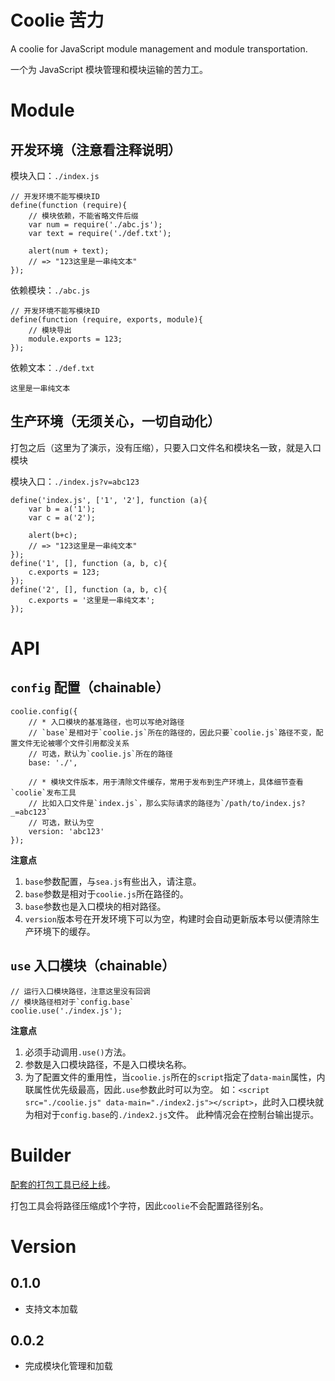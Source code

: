# Coolie 苦力

A coolie for JavaScript module management and module transportation.

一个为 JavaScript 模块管理和模块运输的苦力工。



# Module
## 开发环境（注意看注释说明）
模块入口：`./index.js`
```
// 开发环境不能写模块ID
define(function (require){
	// 模块依赖，不能省略文件后缀
	var num = require('./abc.js');
	var text = require('./def.txt');

	alert(num + text);
	// => "123这里是一串纯文本"
});
```
依赖模块：`./abc.js`
```
// 开发环境不能写模块ID
define(function (require, exports, module){
	// 模块导出
	module.exports = 123;
});
```
依赖文本：`./def.txt`
```
这里是一串纯文本
```

## 生产环境（无须关心，一切自动化）
打包之后（这里为了演示，没有压缩），只要入口文件名和模块名一致，就是入口模块

模块入口：`./index.js?v=abc123`
```
define('index.js', ['1', '2'], function (a){
	var b = a('1');
	var c = a('2');

	alert(b+c);
	// => "123这里是一串纯文本"
});
define('1', [], function (a, b, c){
	c.exports = 123;
});
define('2', [], function (a, b, c){
	c.exports = '这里是一串纯文本';
});
```



# API
## `config` 配置（chainable）
```
coolie.config({
	// * 入口模块的基准路径，也可以写绝对路径
    // `base`是相对于`coolie.js`所在的路径的，因此只要`coolie.js`路径不变，配置文件无论被哪个文件引用都没关系
	// 可选，默认为`coolie.js`所在的路径
	base: './',

	// * 模块文件版本，用于清除文件缓存，常用于发布到生产环境上，具体细节查看`coolie`发布工具
	// 比如入口文件是`index.js`，那么实际请求的路径为`/path/to/index.js?_=abc123`
	// 可选，默认为空
	version: 'abc123'
});
```
**注意点**

1. `base`参数配置，与`sea.js`有些出入，请注意。
2. `base`参数是相对于`coolie.js`所在路径的。
3. `base`参数也是入口模块的相对路径。
4. `version`版本号在开发环境下可以为空，构建时会自动更新版本号以便清除生产环境下的缓存。



## `use` 入口模块（chainable）
```
// 运行入口模块路径，注意这里没有回调
// 模块路径相对于`config.base`
coolie.use('./index.js');
```

**注意点**

1. 必须手动调用`.use()`方法。
2. 参数是入口模块路径，不是入口模块名称。
3. 为了配置文件的重用性，当`coolie.js`所在的`script`指定了`data-main`属性，内联属性优先级最高，因此`.use`参数此时可以为空。
   如：`<script src="./coolie.js" data-main="./index2.js"></script>`，此时入口模块就为相对于`config.base`的`./index2.js`文件。
   此种情况会在控制台输出提示。



# Builder
[配套的打包工具已经上线](https://github.com/cloudcome/nodejs-coolie)。

打包工具会将路径压缩成1个字符，因此`coolie`不会配置路径别名。


# Version

## 0.1.0
- 支持文本加载

## 0.0.2
- 完成模块化管理和加载